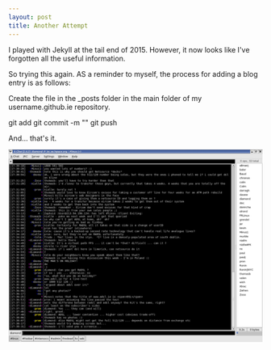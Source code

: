 ```yaml
---
layout: post
title: Another Attempt
---
```


I played with Jekyll at the tail end of 2015.   However, it now looks like I've forgotten all the useful
information.

So trying this again.    AS a reminder to myself, the process for adding a blog entry
is as follows:

Create the file in the _posts folder in the main folder of my username.github.ie repository.

  git add <filename>
  git commit -m "<Comment>"
  git push
  
And... that's it.

![Holiday Photo from 2003](/img/tb-holliers.png "Holiday Photo from 2003")
